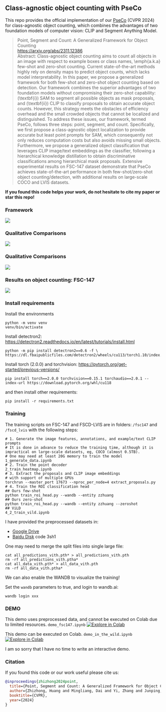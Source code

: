 ## Class-agnostic object counting with PseCo

This repo provides the official implementation of our [PseCo](https://arxiv.org/abs/2311.12386) (CVPR 2024) for class-agnostic object counting, which combines the advantages of two foundation models of computer vision: CLIP and Segment Anything Model.

> Point, Segment and Count: A Generalized Framework for Object Counting <br>
> https://arxiv.org/abs/2311.12386 <br>
> Abstract: Class-agnostic object counting aims to count all objects in an image with respect to example boxes or class names, \emph{a.k.a} few-shot and zero-shot counting. Current state-of-the-art methods highly rely on density maps to predict object counts, which lacks model interpretability. In this paper, we propose a generalized framework for both few-shot and zero-shot object counting based on detection. Our framework combines the superior advantages of two foundation models without compromising their zero-shot capability: (\textbf{i}) SAM to segment all possible objects as mask proposals, and (\textbf{ii}) CLIP to classify proposals to obtain accurate object counts. However, this strategy meets the obstacles of efficiency overhead and the small crowded objects that cannot be localized and distinguished. To address these issues, our framework, termed PseCo, follows three steps: point, segment, and count. Specifically, we first propose a class-agnostic object localization to provide accurate but least point prompts for SAM, which consequently not only reduces computation costs but also avoids missing small objects. Furthermore, we propose a generalized object classification that leverages CLIP image/text embeddings as the classifier, following a hierarchical knowledge distillation to obtain discriminative classifications among hierarchical mask proposals. Extensive experimental results on FSC-147 dataset demonstrate that PseCo achieves state-of-the-art performance in both few-shot/zero-shot object counting/detection, with additional results on large-scale COCO and LVIS datasets.

**If you found this code helps your work, do not hesitate to cite my paper or star this repo!**

### Framework
![](images/framework.png)

### Qualitative Comparisons
![](images/qualitative_comparisons.png)

### Qualitative Comparisons
![](images/qualitative_results.png)

### Results on object counting: FSC-147
![](images/results.png)

### Install requirements

Install the environments
```shell
python -m venv venv
venv/bin/activate
```

Install detectron2: https://detectron2.readthedocs.io/en/latest/tutorials/install.html
```shell
python -m pip install detectron2==0.6 -f \
https://dl.fbaipublicfiles.com/detectron2/wheels/cu113/torch1.10/index.html
```
Install torch (2.0.0) and torchvision: https://pytorch.org/get-started/previous-versions/
```shell
pip install torch==2.0.0 torchvision==0.15.1 torchaudio==2.0.1 --index-url https://download.pytorch.org/whl/cu118
```
and then install other requirements:
```shell
pip install -r requirements.txt
```

### Training

The training scripts on FSC-147 and FSCD-LVIS are in folders: `/fsc147` and `/fscd_lvis` with the following steps:
```shell
# 1. Generate the image features, annotations, and example/text CLIP prompts
# It is done in advance to reduce the training time, although it is impractical on large-scale datasets, eg, COCO (almost 0.5TB).
# One may need at least 20G memory to train the model
1_generate_data.ipynb
# 2. Train the point decoder
2_train_heatmap.ipynb
# 3. Extract the proposals and CLIP image embeddings
# with support of multiple GPUs
torchrun --master_port 17673 --nproc_per_node=4 extract_proposals.py
# 4. Train the ROI classification head
## Ours few-shot
python train_roi_head.py --wandb --entity zzhuang
## Ours zero-shot
python train_roi_head.py --wandb --entity zzhuang --zeroshot
## ViLD
4_2_train_vild.ipynb
```

I have provided the preprocessed datasets in:
* [Google Drive](https://drive.google.com/drive/folders/1pVrJsnB3kYFU10ANkeXGpsFt5mHamnQw?usp=sharing)
* [Baidu Disk](https://pan.baidu.com/s/1ODBraw6tAAllfgGfLIQcGw) code 3sh1

One may need to merge the split files into single large file:
```shell
cat all_predictions_vith.pth* > all_predictions_vith.pth
rm -rf all_predictions_vith.ptha*
cat all_data_vith.pth* > all_data_vith.pth
rm -rf all_data_vith.ptha*
```
We can also enable the WANDB to visualize the training!

Set the `wandb` parameters to true, and login to wandb.ai:
```shell
wandb login xxx
```

### DEMO

This demo uses preprocessed data, and cannot be executed on Colab due to limited resources.
`demo_fsc147.ipynb` [![Explore in Colab](https://colab.research.google.com/assets/colab-badge.svg)](https://colab.research.google.com/github/Hzzone/PseCo/blob/master/demo_fsc147.ipynb)

This demo can be executed on Colab.
`demo_in_the_wild.ipynb` [![Explore in Colab](https://colab.research.google.com/assets/colab-badge.svg)](https://colab.research.google.com/github/Hzzone/PseCo/blob/master/demo_in_the_wild.ipynb)

I am so sorry that I have no time to write an interactive demo.

### Citation

If you found this code or our work useful please cite us:

```bibtex
@inproceedings{zhizhong2024point,
  title={Point, Segment and Count: A Generalized Framework for Object Counting},
  author={Zhizhong, Huang and Mingliang, Dai and Yi, Zhang and Junping, Zhang and Hongming, Shan},
  booktitle={CVPR},
  year={2024}
}
```
